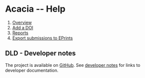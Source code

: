 Acacia -- Help
==============

1. [Overview](/help/overview.html)
2. [Add a DOI](/help/add-a-doi.html)
3. [Reports](/help/reports.html)
4. [Export submissions to EPrints](/help/export-to-eprints.html)

DLD - Developer notes
---------------------

The project is available on [GitHub](https://github.com/caltechlibrary/acacia). See [developer notes](developers.html) for links to developer documentation.

